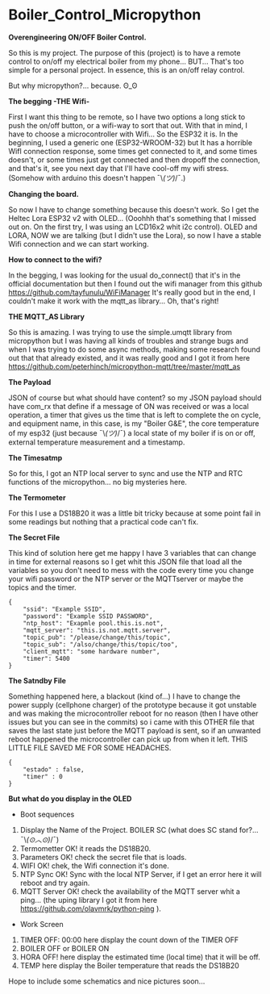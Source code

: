 # Boiler_Control_Micropython
<b>Overengineering ON/OFF Boiler Control.</b>

So this is my project. The purpose of this (project) is to have a remote control to on/off my electrical boiler from my phone... BUT... That's too simple for a personal project.
In essence, this is an on/off relay control.

But why micropython?... because. ʘ_ʘ

<b>The begging -THE Wifi-</b>

First I want this thing to be remote, so I have two options a long stick to push the on/off button, or a wifi-way to sort that out. With that in mind, I have to choose a microcontroller with Wifi... So the ESP32 it is. In the beginning, I used a generic one (ESP32-WROOM-32) but It has a horrible WifI connection response, some times get connected to it, and some times doesn't, or some times just get connected and then dropoff the connection, and that's it, see you next day that I'll have cool-off my wifi stress. (Somehow with arduino this doesn't happen ¯\\_(ツ)_/¯.)

<b>Changing the board.</b>

So now I have to change something because this doesn't work. So I get the Heltec Lora ESP32 v2 with OLED... (Ooohhh that's something that I missed out on. On the first try, I  was using an LCD16x2 whit i2c control). OLED and LORA, NOW we are talking (but I didn't use the Lora), so now I have a stable Wifi connection and we can start working.

<b>How to connect to the wifi?</b>

In the begging, I was looking for the usual do_connect() that it's in the official documentation but then I found out the wifi manager from this github https://github.com/tayfunulu/WiFiManager It's really good but in the end, I couldn't make it work with the mqtt_as library... Oh, that's right!

<b>THE MQTT_AS Library</b>

So this is amazing. I was trying to use the simple.umqtt library from micropython but I was having all kinds of troubles and strange bugs and when I was trying to do some async methods, making some research found out that that already existed, and it was really good and I got it from here https://github.com/peterhinch/micropython-mqtt/tree/master/mqtt_as

<b>The Payload</b>

JSON of course but what should have content? so my JSON payload should have com_rx that define if a message of ON was received or was a local operation, a timer that gives us the time that is left to complete the on cycle, and equipment name, in this case, is my "Boiler G&E", the core temperature of my esp32 (just because ¯\\_(ツ)_/¯) a local state of my boiler if is on or off, external temperature measurement and a timestamp.

<b>The Timesatmp</b>

So for this, I got an NTP local server to sync and use the NTP and RTC functions of the micropython... no big mysteries here.

<b>The Termometer</b>

For this I use a DS18B20 it was a little bit tricky because at some point fail in some readings but nothing that a practical code can't fix.

<b>The Secret File</b>

This kind of solution here get me happy I have 3 variables that can change in time for external reasons so I get whit this JSON file that load all the variables so you don't need to mess with the code every time you change your wifi password or the NTP server or the MQTTserver or maybe the topics and the timer.
```
{
    "ssid": "Example SSID",
    "password": "Example SSID PASSWORD",
    "ntp_host": "Exapmle pool.this.is.not",
    "mqtt_server": "this.is.not.mqtt.server",
    "topic_pub": "/please/change/this/topic",
    "topic_sub": "/also/change/this/topic/too",
    "client_mqtt": "some hardware number",
    "timer": 5400
}
```

<b>The Satndby File</b>

Something happened here, a blackout (kind of...) I have to change the power supply (cellphone charger) of the prototype because it got unstable and was making the microcontroller reboot for no reason (then I have other issues but you can see in the commits) so i came with this OTHER file that saves the last state just before the MQTT payload is sent, so if an unwanted reboot happened the microcontroller can pick up from when it left.
THIS LITTLE FILE SAVED ME FOR SOME HEADACHES.
```
{
    "estado" : false,
    "timer" : 0
}
```

<b>But what do you display in the OLED</b>

- Boot sequences 
1. Display the Name of the Project. BOILER SC (what does SC stand for?... ¯\\_(⊙︿⊙)_/¯)
2. Termometter OK! it reads the DS18B20.
3. Parameters OK! check the secret file that is loads.
4. WIFI OK! chek, the Wifi connection it's done.
5. NTP Sync OK! Sync with the local NTP Server, if I get an error here it will reboot and try again.
6. MQTT Server OK! check the availability of the MQTT server whit a ping... (the uping library I got it from here https://github.com/olavmrk/python-ping ).

- Work Screen
1. TIMER OFF: 00:00 here display the count down of the TIMER OFF
2. BOILER OFF or BOILER ON
3. HORA OFF! here display the estimated time (local time) that it will be off.
4. TEMP here display the Boiler temperature that reads the DS18B20

Hope to include some schematics and nice pictures soon...
